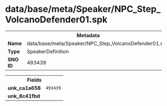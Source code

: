 <h1>data/base/meta/Speaker/NPC_Step_VolcanoDefender01.spk</h1><table><tr><th colspan="100%">Metadata</th></tr><tr><td><b>Name</b></td><td>data/base/meta/Speaker/NPC_Step_VolcanoDefender01.spk</td></tr><tr><td><b>Type</b></td><td>SpeakerDefinition</td></tr><tr><td><b>SNO ID</b></td><td>493439</td></tr></table>

<table><tr><th colspan="100%">Fields</th></tr><tr><td><b>unk_ca1a658</b></td><td><code>493439</code></td></tr><tr><td><b>unk_8c41fbd</b></td><td></td></tr></table>

